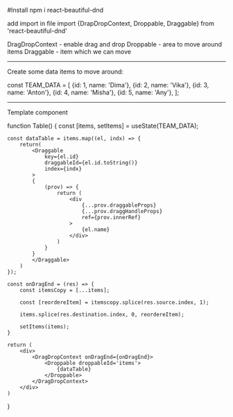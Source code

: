 #Install
npm i react-beautiful-dnd

add import in file 
import {DrapDropContext, Droppable, Draggable} from 'react-beautiful-dnd'

DragDropContext - enable drag and drop
Droppable - area to move around items
Draggable - item which we can move


------------
Create some data items to move around:

const TEAM_DATA = [
    {id: 1, name: 'Dima'},
    {id: 2, name: 'Vika'},
    {id: 3, name: 'Anton'},
    {id: 4, name: 'Misha'},
    {id: 5, name: 'Any'},
];

------------

Template component

function Table() {
    const [items, setItems] = useState(TEAM_DATA);

    const dataTable = items.map((el, indx) => {
        return(
            <Draggable 
                key={el.id} 
                draggableId={el.id.toString()} 
                index={indx}
            >
            {
                (prov) => {
                    return (
                        <div
                            {...prov.draggableProps}
                            {...prov.draggHandleProps}
                            ref={prov.innerRef}
                        >
                            {el.name}
                        </div>
                    )
                }
            }
            </Draggable>
        )
    });

    const onDragEnd = (res) => {
        const itemsCopy = [...items];

        const [reordereItem] = itemscopy.splice(res.source.index, 1);

        items.splice(res.destination.index, 0, reordereItem);

        setItems(items);
    }

    return (
        <div>
            <DragDropContext onDragEnd={onDragEnd}>
                <Droppable droppableId='items'>
                    {dataTable}
                </Droppable>
            </DragDropContext>
        </div>
    )
}